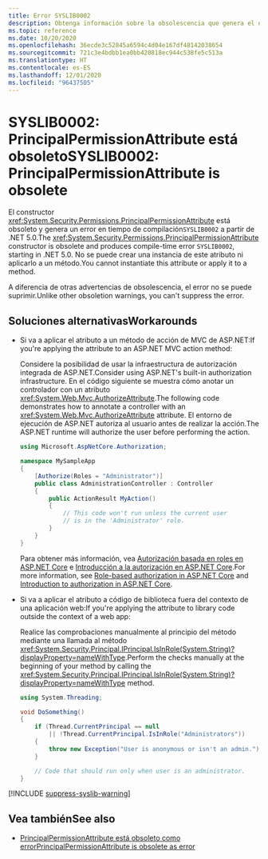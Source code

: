 ```yaml
---
title: Error SYSLIB0002
description: Obtenga información sobre la obsolescencia que genera el error en tiempo de compilación SYSLIB0002.
ms.topic: reference
ms.date: 10/20/2020
ms.openlocfilehash: 36ecde3c52845a6594c4d04e167df48142038654
ms.sourcegitcommit: 721c3e4bdbb1ea0bb420818ec944c538fe5c513a
ms.translationtype: HT
ms.contentlocale: es-ES
ms.lasthandoff: 12/01/2020
ms.locfileid: "96437505"
---
```

# <a name="syslib0002-principalpermissionattribute-is-obsolete"></a><span data-ttu-id="de1e2-103">SYSLIB0002: PrincipalPermissionAttribute está obsoleto</span><span class="sxs-lookup"><span data-stu-id="de1e2-103">SYSLIB0002: PrincipalPermissionAttribute is obsolete</span></span>

<span data-ttu-id="de1e2-104">El constructor <xref:System.Security.Permissions.PrincipalPermissionAttribute> está obsoleto y genera un error en tiempo de compilación`SYSLIB0002` a partir de .NET 5.0.</span><span class="sxs-lookup"><span data-stu-id="de1e2-104">The <xref:System.Security.Permissions.PrincipalPermissionAttribute> constructor is obsolete and produces compile-time error `SYSLIB0002`, starting in .NET 5.0.</span></span> <span data-ttu-id="de1e2-105">No se puede crear una instancia de este atributo ni aplicarlo a un método.</span><span class="sxs-lookup"><span data-stu-id="de1e2-105">You cannot instantiate this attribute or apply it to a method.</span></span>

<span data-ttu-id="de1e2-106">A diferencia de otras advertencias de obsolescencia, el error no se puede suprimir.</span><span class="sxs-lookup"><span data-stu-id="de1e2-106">Unlike other obsoletion warnings, you can't suppress the error.</span></span>

## <a name="workarounds"></a><span data-ttu-id="de1e2-107">Soluciones alternativas</span><span class="sxs-lookup"><span data-stu-id="de1e2-107">Workarounds</span></span>

- <span data-ttu-id="de1e2-108">Si va a aplicar el atributo a un método de acción de MVC de ASP.NET:</span><span class="sxs-lookup"><span data-stu-id="de1e2-108">If you're applying the attribute to an ASP.NET MVC action method:</span></span>

  <span data-ttu-id="de1e2-109">Considere la posibilidad de usar la infraestructura de autorización integrada de ASP.NET.</span><span class="sxs-lookup"><span data-stu-id="de1e2-109">Consider using ASP.NET's built-in authorization infrastructure.</span></span> <span data-ttu-id="de1e2-110">En el código siguiente se muestra cómo anotar un controlador con un atributo <xref:System.Web.Mvc.AuthorizeAttribute>.</span><span class="sxs-lookup"><span data-stu-id="de1e2-110">The following code demonstrates how to annotate a controller with an <xref:System.Web.Mvc.AuthorizeAttribute> attribute.</span></span> <span data-ttu-id="de1e2-111">El entorno de ejecución de ASP.NET autoriza al usuario antes de realizar la acción.</span><span class="sxs-lookup"><span data-stu-id="de1e2-111">The ASP.NET runtime will authorize the user before performing the action.</span></span>

  ```csharp
  using Microsoft.AspNetCore.Authorization;

  namespace MySampleApp
  {
      [Authorize(Roles = "Administrator")]
      public class AdministrationController : Controller
      {
          public ActionResult MyAction()
          {
              // This code won't run unless the current user
              // is in the 'Administrator' role.
          }
      }
  }
  ```

  <span data-ttu-id="de1e2-112">Para obtener más información, vea [Autorización basada en roles en ASP.NET Core](/aspnet/core/security/authorization/roles) e [Introducción a la autorización en ASP.NET Core](/aspnet/core/security/authorization/introduction).</span><span class="sxs-lookup"><span data-stu-id="de1e2-112">For more information, see [Role-based authorization in ASP.NET Core](/aspnet/core/security/authorization/roles) and [Introduction to authorization in ASP.NET Core](/aspnet/core/security/authorization/introduction).</span></span>

- <span data-ttu-id="de1e2-113">Si va a aplicar el atributo a código de biblioteca fuera del contexto de una aplicación web:</span><span class="sxs-lookup"><span data-stu-id="de1e2-113">If you're applying the attribute to library code outside the context of a web app:</span></span>

  <span data-ttu-id="de1e2-114">Realice las comprobaciones manualmente al principio del método mediante una llamada al método <xref:System.Security.Principal.IPrincipal.IsInRole(System.String)?displayProperty=nameWithType>.</span><span class="sxs-lookup"><span data-stu-id="de1e2-114">Perform the checks manually at the beginning of your method by calling the <xref:System.Security.Principal.IPrincipal.IsInRole(System.String)?displayProperty=nameWithType> method.</span></span>

  ```csharp
  using System.Threading;

  void DoSomething()
  {
      if (Thread.CurrentPrincipal == null
          || !Thread.CurrentPrincipal.IsInRole("Administrators"))
      {
          throw new Exception("User is anonymous or isn't an admin.");
      }

      // Code that should run only when user is an administrator.
  }
  ```

[!INCLUDE [suppress-syslib-warning](../../../includes/suppress-syslib-warning.md)]

## <a name="see-also"></a><span data-ttu-id="de1e2-115">Vea también</span><span class="sxs-lookup"><span data-stu-id="de1e2-115">See also</span></span>

- [<span data-ttu-id="de1e2-116">PrincipalPermissionAttribute está obsoleto como error</span><span class="sxs-lookup"><span data-stu-id="de1e2-116">PrincipalPermissionAttribute is obsolete as error</span></span>](core-libraries/5.0/principalpermissionattribute-obsolete.md)
